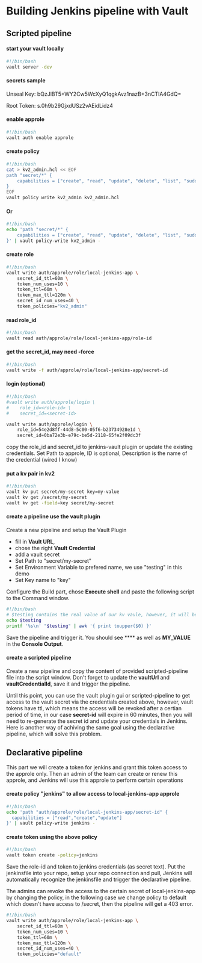 # Building Jenkins pipeline with Vault

## Scripted pipeline

#### start your vault locally

```bash
#!/bin/bash
vault server -dev
```

#### secrets sample

Unseal Key: bQzJlBT5+WY2Cw5WcXyQ1qgkAvz1nazB+3nCTlA4GdQ=

Root Token: s.0h9b29GjxdUSz2vAEidLidz4

#### enable approle

```bash
#!/bin/bash
vault auth enable approle
```

#### create policy

```bash
#!/bin/bash
cat > kv2_admin.hcl << EOF
path "secret/*" {
    capabilities = ["create", "read", "update", "delete", "list", "sudo"]
}
EOF
vault policy write kv2_admin kv2_admin.hcl
```

#### Or

```bash
#!/bin/bash
echo 'path "secret/*" {
    capabilities = ["create", "read", "update", "delete", "list", "sudo"]
}' | vault policy-write kv2_admin -
```

#### create role

```bash
#!/bin/bash
vault write auth/approle/role/local-jenkins-app \
    secret_id_ttl=60m \
    token_num_uses=10 \
    token_ttl=60m \
    token_max_ttl=120m \
    secret_id_num_uses=40 \
    token_policies="kv2_admin"
```

#### read role_id

```bash
#!/bin/bash
vault read auth/approle/role/local-jenkins-app/role-id
```

#### get the secret_id, may need -force

```bash
#!/bin/bash
vault write -f auth/approle/role/local-jenkins-app/secret-id
```

#### login (optional)

```bash
#!/bin/bash
#vault write auth/approle/login \
#    role_id=<role-id> \
#    secret_id=<secret-id>

vault write auth/approle/login \
    role_id=54e2d8ff-44d8-5c00-05f6-b23734928e1d \
    secret_id=0ba72e3b-e79c-be5d-2118-65fe2f09dc3f
```

copy the role_id and secret_id to jenkins-vault plugin or update the existing credentials. Set Path to approle, ID is optional, Description is the name of the credential (wired I know)

#### put a kv pair in kv2

```bash
#!/bin/bash
vault kv put secret/my-secret key=my-value
vault kv get /secret/my-secret
vault kv get -field=key secret/my-secret
```

#### create a pipeline use the vault plugin

Create a new pipeline and setup the Vault Plugin

* fill in **Vault URL**,
* chose the right **Vault Credential**
* add a vault secret
* Set Path to "secret/my-secret"
* Set Environment Variable to prefered name, we use "testing" in this demo
* Set Key name to "key"

Configure the Build part, chose **Execute shell** and paste the following script to the Command window.

```bash
#!/bin/bash
# $testing contains the real value of our kv vaule, however, it will be masked in the logs, so you will see **** instead of the real vaule. Here we do a hacky way by changing the varible to uppercase to verify that everything works fine.
echo $testing
printf '%s\n' "$testing" | awk '{ print toupper($0) }'
```
Save the pipeline and trigger it. You should see **** as well as **MY_VALUE** in the **Console Output**.

#### create a scripted pipeline

Create a new pipeline and copy the content of provided scripted-pipeline file into the script window. Don't forget to update the **vaultUrl** and **vaultCredentialId**, save it and trigger the pipeline.

Until this point, you can use the vault plugin gui or scripted-pipeline to get access to the vault secret via the credentials created above, however, vault tokens have ttl, which means the access will be revoked after a certian period of time, in our case **secret-id** will expire in 60 minutes, then you will need to re-generate the secret id and update your credentials in Jenkins. Here is another way of achiving the same goal using the declarative pipeline, which will solve this problem.

## Declarative pipeline

This part we will create a token for jenkins and grant this token access to the approle only.
Then an admin of the team can create or renew this approle, and Jenkins will use this approle to perform certain operations

#### create policy "jenkins" to allow access to local-jenkins-app approle

```bash
#!/bin/bash
echo 'path "auth/approle/role/local-jenkins-app/secret-id" {
  capabilities = ["read","create","update"]
}' | vault policy-write jenkins -
```

#### create token using the above policy

```bash
#!/bin/bash
vault token create -policy=jenkins
```

Save the role-id and token to jenkins credentials (as secret text). Put the jenkinsfile into your repo, setup your repo connection and pull, Jenkins will automatically recognize the jenkinsfile and trigger the declarative pipeline.

The admins can revoke the access to the certain secret of local-jenkins-app by changing the policy, in the following case we change policy to default which doesn't have access to /secret, then the pipeline will get a 403 error.

```bash
#!/bin/bash
vault write auth/approle/role/local-jenkins-app \
    secret_id_ttl=60m \
    token_num_uses=10 \
    token_ttl=60m \
    token_max_ttl=120m \
    secret_id_num_uses=40 \
    token_policies="default"
```

